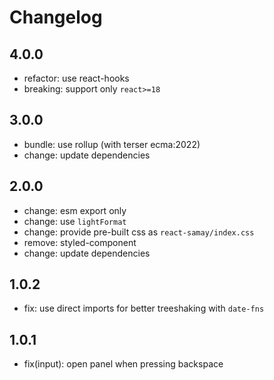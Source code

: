 # Changelog

## 4.0.0

- refactor: use react-hooks
- breaking: support only `react>=18`

## 3.0.0

- bundle: use rollup (with terser ecma:2022)
- change: update dependencies

## 2.0.0

- change: esm export only
- change: use `lightFormat`
- change: provide pre-built css as `react-samay/index.css`
- remove: styled-component
- change: update dependencies

## 1.0.2

- fix: use direct imports for better treeshaking with `date-fns`

## 1.0.1

- fix(input): open panel when pressing backspace
